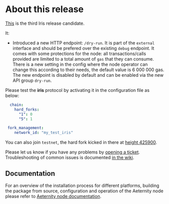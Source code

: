 # About this release

[This](https://github.com/aeternity/aeternity/releases/tag/v6.0.0-rc3) is the third Iris release candidate.

It:

* Introduced a new HTTP endpoint: `/dry-run`. It is part of the `external`
  interface and should be prefered over the existing `debug` endpoint. It
  comes with some protections for the node: all transactions/calls provided
  are limited to a total amount of `gas` that they can consume. There is a new
  setting in the config where the node operator can change this according to
  their needs, the default value is 6 000 000 gas. The new endpoint is
  disabled by default and can be enabled via the new API group `dry-run`.

Please test the **iris** protocol by activating it in the configuration file as below:

```yaml
  chain:
    hard_forks:
      "1": 0
      "5": 1

 fork_management:
    network_id: "my_test_iris"
```

You can also join `testnet`, the hard fork kicked in there at [height 425900](https://github.com/aeternity/aeternity/blob/v6.0.0-rc2/apps/aecore/src/aec_hard_forks.erl#L106).

Please let us know if you have any problems by [opening a ticket](https://github.com/aeternity/aeternity/issues).
Troubleshooting of common issues is documented [in the wiki](https://github.com/aeternity/aeternity/wiki/Troubleshooting).

## Documentation

For an overview of the installation process for different platforms,
building the package from source, configuration and operation of the Aeternity
node please refer to [Aeternity node documentation](https://docs.aeternity.io/).
